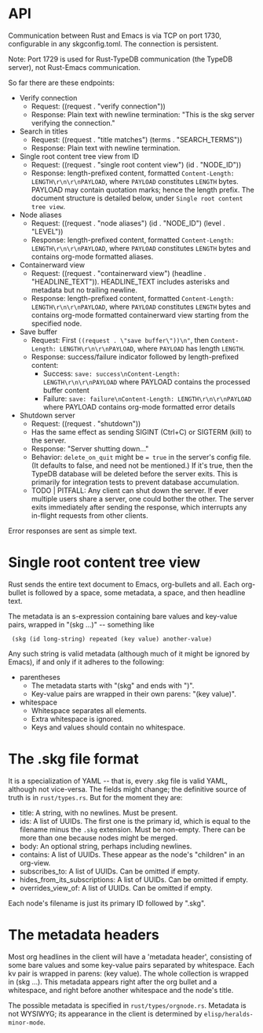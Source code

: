 # API

Communication between Rust and Emacs is via TCP on port 1730, configurable in any skgconfig.toml. The connection is persistent.

Note: Port 1729 is used for Rust-TypeDB communication (the TypeDB server), not Rust-Emacs communication.

So far there are these endpoints:

- Verify connection
  - Request: ((request . "verify connection"))
  - Response: Plain text with newline termination: "This is the skg server verifying the connection."
- Search in titles
  - Request: ((request . "title matches") (terms . "SEARCH_TERMS"))
  - Response: Plain text with newline termination.
- Single root content tree view from ID
  - Request: ((request . "single root content view") (id . "NODE_ID"))
  - Response: length-prefixed content, formatted `Content-Length: LENGTH\r\n\r\nPAYLOAD`, where `PAYLOAD` constitutes `LENGTH` bytes. PAYLOAD may contain quotation marks; hence the length prefix. The document structure is detailed below, under `Single root content tree view`.
- Node aliases
  - Request: ((request . "node aliases") (id . "NODE_ID") (level . "LEVEL"))
  - Response: length-prefixed content, formatted `Content-Length: LENGTH\r\n\r\nPAYLOAD`, where `PAYLOAD` constitutes `LENGTH` bytes and contains org-mode formatted aliases.
- Containerward view
  - Request: ((request . "containerward view") (headline . "HEADLINE_TEXT")). HEADLINE_TEXT includes asterisks and metadata but no trailing newline.
  - Response: length-prefixed content, formatted `Content-Length: LENGTH\r\n\r\nPAYLOAD`, where `PAYLOAD` constitutes `LENGTH` bytes and contains org-mode formatted containerward view starting from the specified node.
- Save buffer
  - Request: First `((request . \"save buffer\"))\n"`, then `Content-Length: LENGTH\r\n\r\nPAYLOAD`, where `PAYLOAD` has length `LENGTH`.
  - Response: success/failure indicator followed by length-prefixed content:
    - Success: `save: success\nContent-Length: LENGTH\r\n\r\nPAYLOAD` where PAYLOAD contains the processed buffer content
    - Failure: `save: failure\nContent-Length: LENGTH\r\n\r\nPAYLOAD` where PAYLOAD contains org-mode formatted error details
- Shutdown server
  - Request: ((request . "shutdown"))
  - Has the same effect as sending SIGINT (Ctrl+C) or SIGTERM (kill) to the server.
  - Response: "Server shutting down..."
  - Behavior: `delete_on_quit` might be `= true` in the server's config file. (It defaults to false, and need not be mentioned.) If it's true, then the TypeDB database will be deleted before the server exits. This is primarily for integration tests to prevent database accumulation.
  - TODO | PITFALL: Any client can shut down the server. If ever multiple users share a server, one could bother the other. The server exits immediately after sending the response, which interrupts any in-flight requests from other clients.

Error responses are sent as simple text.

# Single root content tree view

Rust sends the entire text document to Emacs, org-bullets and all.
Each org-bullet is followed by a space, some metadata, a space,
and then headline text.

The metadata is an s-expression containing bare values and key-value pairs,
wrapped in "(skg ...)" -- something like
```
 (skg (id long-string) repeated (key value) another-value)
```

Any such string is valid metadata
(although much of it might be ignored by Emacs),
if and only if it adheres to the following:

- parentheses
  - The metadata starts with "(skg" and ends with ")".
  - Key-value pairs are wrapped in their own parens: "(key value)".
- whitespace
  - Whitespace separates all elements.
  - Extra whitespace is ignored.
  - Keys and values should contain no whitespace.

# The .skg file format

It is a specialization of YAML -- that is, every .skg file is valid YAML, although not vice-versa. The fields might change; the definitive source of truth is in `rust/types.rs`. But for the moment they are:

- title: A string, with no newlines. Must be present.
- ids: A list of UUIDs. The first one is the primary id, which is equal to the filename minus the `.skg` extension. Must be non-empty. There can be more than one because nodes might be merged.
- body: An optional string, perhaps including newlines.
- contains: A list of UUIDs. These appear as the node's "children" in an org-view.
- subscribes_to: A list of UUIDs. Can be omitted if empty.
- hides_from_its_subscriptions: A list of UUIDs. Can be omitted if empty.
- overrides_view_of: A list of UUIDs. Can be omitted if empty.

Each node's filename is just its primary ID followed by ".skg".

# The metadata headers

Most org headlines in the client will have a 'metadata header',
consisting of some bare values and some key-value pairs
separated by whitespace. Each kv pair is wrapped in parens: (key value).
The whole collection is wrapped in (skg ...).
This metadata appears right after the org bullet and a whitespace,
and right before another whitespace and the node's title.

The possible metadata is specified in `rust/types/orgnode.rs`.
Metadata is not WYSIWYG; its appearance in the client
is determined by `elisp/heralds-minor-mode`.
